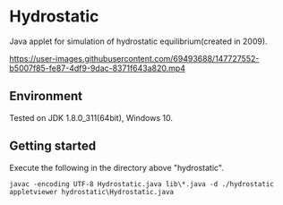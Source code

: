 # Hydrostatic
Java applet for simulation of hydrostatic equilibrium(created in 2009).

https://user-images.githubusercontent.com/69493688/147727552-b5007f85-fe87-4df9-9dac-8371f643a820.mp4

## Environment
Tested on JDK 1.8.0_311(64bit), Windows 10.

## Getting started

Execute the following in the directory above "hydrostatic".

```
javac -encoding UTF-8 Hydrostatic.java lib\*.java -d ./hydrostatic
appletviewer hydrostatic\Hydrostatic.java
```
